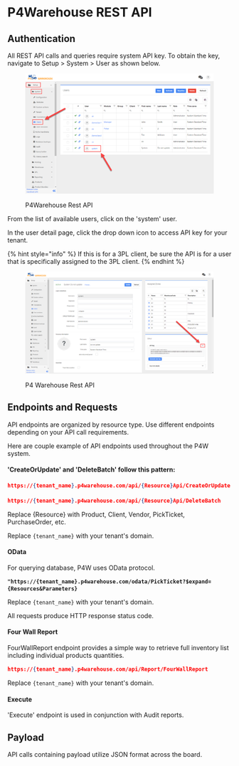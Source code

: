 # P4Warehouse REST API

## Authentication

All REST API calls and queries require system API key. To obtain the key, navigate to Setup > System > User as shown below.

<figure><img src="../.gitbook/assets/image.png" alt=""><figcaption><p>P4Warehouse Rest API</p></figcaption></figure>

From the list of available users, click on the 'system' user.&#x20;

In the user detail page, click the drop down icon to access API key for your tenant.



{% hint style="info" %}
If this is for a 3PL client, be sure the API is for a user that is specifically assigned to the 3PL client.
{% endhint %}

<figure><img src="../.gitbook/assets/image (1).png" alt=""><figcaption><p>P4 Warehouse Rest API</p></figcaption></figure>

## Endpoints and Requests

API endpoints are organized by resource type. Use different endpoints depending on your API call requirements.

Here are couple example of API endpoints used throughout the P4W system.

#### **'CreateOrUpdate'** and **'DeleteBatch'** follow this pattern:[&#xD;](https://doc1.p4warehouse.com/api/)

```json
https://{tenant_name}.p4warehouse.com/api/{Resource}Api/CreateOrUpdate

https://{tenant_name}.p4warehouse.com/api/{Resource}Api/DeleteBatch
```

Replace {Resource} with Product, Client, Vendor, PickTicket, PurchaseOrder, etc.

Replace `{tenant_name}` with your tenant's domain.

#### **OData**

For querying database, P4W uses OData protocol.[
](https://doc1.p4warehouse.com/odata/PickTicket?$expand=)

<pre class="language-json"><code class="lang-json"><strong>"https://{tenant_name}.p4warehouse.com/odata/PickTicket?$expand={Resources&#x26;Parameters}
</strong></code></pre>

&#x20;Replace `{tenant_name}` with your tenant's domain.

All requests produce HTTP response status code.

#### Four Wall Report

FourWallReport endpoint provides a simple way to retrieve full inventory list including individual products quantities.&#x20;

```json
https://{tenant_name}.p4warehouse.com/api/Report/FourWallReport
```

Replace `{tenant_name}` with your tenant's domain.

#### Execute&#x20;

'Execute' endpoint is used in conjunction with Audit reports.&#x20;

## Payload

API calls containing payload utilize JSON format across the board.
